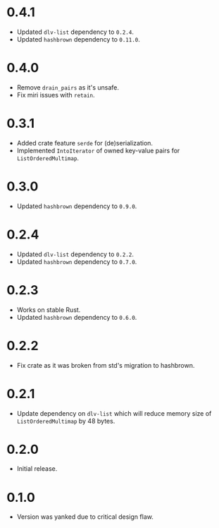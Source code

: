 # 0.4.1

 - Updated `dlv-list` dependency to `0.2.4`.
 - Updated `hashbrown` dependency to `0.11.0`.

# 0.4.0

 - Remove `drain_pairs` as it's unsafe.
 - Fix miri issues with `retain`.

# 0.3.1

 - Added crate feature `serde` for (de)serialization.
 - Implemented `IntoIterator` of owned key-value pairs for `ListOrderedMultimap`.

# 0.3.0

 - Updated `hashbrown` dependency to `0.9.0`.

# 0.2.4

 - Updated `dlv-list` dependency to `0.2.2`.
 - Updated `hashbrown` dependency to `0.7.0`.

# 0.2.3

 - Works on stable Rust.
 - Updated `hashbrown` dependency to `0.6.0`.

# 0.2.2

 - Fix crate as it was broken from std's migration to hashbrown.

# 0.2.1

 - Update dependency on `dlv-list` which will reduce memory size of `ListOrderedMultimap` by 48
   bytes.

# 0.2.0

 - Initial release.

# 0.1.0

 - Version was yanked due to critical design flaw.
